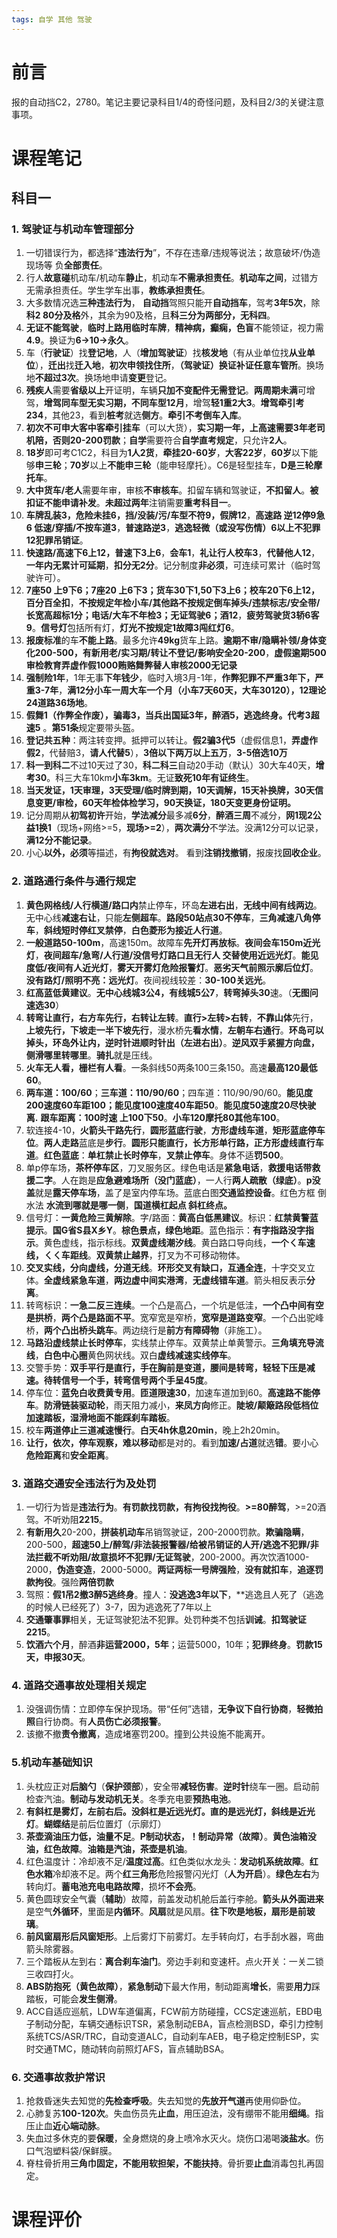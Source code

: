 ```yaml
---
tags: 自学 其他 驾驶
---
```

# 前言
 
报的自动挡C2，2780。笔记主要记录科目1/4的奇怪问题，及科目2/3的关键注意事项。

# 课程笔记

## 科目一

### 1. 驾驶证与机动车管理部分
1. 一切错误行为，都选择“**违法行为**”，不存在违章/违规等说法；故意破坏/伪造现场等 负**全部责任**。
2. 行人**故意碰**机动车/机动车**静止**，机动车**不需承担责任**。**机动车之间**，过错方无需承担责任。学生学车出事，**教练承担责任**。
3. 大多数情况选**三种违法行为**， **自动挡**驾照只能开**自动挡车**，驾考**3年5次**，除**科2 80分及格**外，其余为90及格，且**科三分为两部分，无科四**。
4. **无证不能驾驶**，**临时上路用临时车牌**，**精神病，癫痫，色盲**不能领证，视力需**4.9**。换证为**6->10->永久**。
5. 车（**行驶证**）找**登记地**，人（**增加驾驶证**）找**核发地**（有从业单位找**从业单位**），**迁出**找**迁入地**，**初次申领找住所**，**（驾驶证）换证补证任意车管所**。换场地**不超过3次**。换场地申请**变更**登记。
6. **残疾人**需要**省级以上**开证明，车辆**只加不变配件无需登记**。**两周期未满**可增驾，**增驾同车型无实习期，不同车型12月**，增驾**轻1重2大3**。**增驾牵引考234**，其他23，看到**桩考**就选**侧方**。**牵引不考倒车入库**。
7. **初次不可申大客中客牵引挂车**（可以大货），**实习期一年，上高速需要3年老司机陪，否则20-200罚款**；**自学**需要符合**自学直考规定**，只允许**2人**。
8. **18岁**即可考C1C2，科目为**1人2货**，**牵挂20-60岁**，**大客22岁**，**60岁**以下能够**申三轮**；**70岁**以上**不能申三轮**（能申轻摩托）。C6是轻型挂车，**D是三轮摩托车**。
9. **大中货车/老人**需要年审，审核**不审核车**。扣留车辆和驾驶证，**不扣留人**。**被扣证不能申请补发**。**未超过两年**注销需要**重考科目一**。
10. **车牌乱装3，危险未挂6，挡/没装/污/车型不符9，假牌12**，**高速路 逆12停9急6 低速/穿插/不按车道3**，**普速路逆3**，**逃逸轻微（或没写伤情）6以上不犯罪12犯罪吊销证**。
11. **快速路/高速下6上12，普速下3上6**，**会车1**，**礼让行人校车3**，**代替他人12**，**一年内无累计可延期**，**扣分无2分**。记分制度**非必须**，可连续可累计（临时驾驶许可）。
12. **7座50 上9下6；7座20 上6下3；货车30下1,50下3上6；校车20下6上12，百分百全扣**，**不按规定年检小车/其他路不按规定倒车掉头/违禁标志/安全带/长宽高超标1分；电话/大车不年检3；无证驾驶6；酒12**，**疲劳驾驶货3轿6客9**。**信号灯**包括所有灯，**灯光不按规定1故障3闯红灯6**。
13. **报废标准**的车**不能上路**。最多允许**49kg**货车上路。**逾期不审/隐瞒补领/身体变化200-500，有新用老/实习期/转让不登记/影响安全20-200**，**虚假逾期500审检教育弄虚作假1000贿赂舞弊替人审核2000无记录**
14. **强制险1年**，1年无事**下年钱少**，临时入境3月-1年，**作弊犯罪不严重3年下，严重3-7年**，**满12分小车一周大车一个月（小车7天60天，大车30120），12理论24道路36场地**。
15.  **假舞1（作弊全作废），骗毒3，当兵出国延3年，醉酒5，逃逸终身。代考3超速5** 。**第51条**规定要带头盔。
16. **登记共五种**：两注转变押。抵押可以转让。**假2骗3代5**（虚假信息1，**弄虚作假2**，代替赔3，**请人代替5**），**3倍以下两万以上五万**，**3-5倍选10万**
17. **科一到科二**不过10天过了30，**科二科三**自动20手动（默认）30大车40天，**增考30**。科三大车10km**小车3km**。无证**致死10年有证终生**。
18. **当天发证，1天审理，3天受理/临时牌到期，10天调解，15天补换牌，30天信息变更/审检，60天年检体检学习，90天换证，180天变更身份证明。**
19. 记分周期从**初驾初许**开始，**学法减分**最多减**6分**，**醉酒三周**不减分，**网1现2公益1换1**（现场+网络>=5，**现场>=2**），**两次满分**不学法。没满12分可以记录，**满12分不能记录**。
20. 小心**以外，必须**等描述，有**拘役就选对**。 看到**注销找撤销**，报废找**回收企业**。



### 2. 道路通行条件与通行规定
1. **黄色网格线/人行横道/路口内**禁止停车，环岛**左进右出**，**无线中间有线两边**。无中心线**减速右让**，只能**左侧超车**。**路段50站点30不停车**，**三角减速八角停车**，**斜线短时停红叉禁停**，**白色菱形为接近人行道**。
2. **一般道路50-100m**，高速150m。故障车**先开灯再放标**。**夜间会车150m近光灯**，**夜间超车/急弯/人行道/没信号灯路口且无行人 交替使用近远光灯**。**能见度低/夜间有人近光灯**，**雾天开雾灯危险报警灯**。**恶劣天气前照示廓后位灯**。**没有路灯/照明不亮：远光灯**。夜间视线较差：**30-100关远光**。
3. **红高蓝低黄建议**。**无中心线城3公4，有线城5公7**，**转弯掉头30**速。（**无图问速选30**）
4. **转弯让直行，右方车先行，右转让左转**。**直行>左转>右转**，**不靠山体**先行，**上坡先行，下坡走一半下坡先行**，漫水桥先**看水情**，**左朝车右通行**。**环岛可以掉头，环岛外让内，逆时针进顺时针出（左进右出）**。**逆风双手紧握方向盘，侧滑哪里转哪里**。**骑扎**就是压线。
5. **火车无人看，栅栏有人看**。一条斜线50两条100三条150。高速**最高120最低60**。
6. **两车道：100/60**；**三车道：110/90/60**；四车道：110/90/90/60。**能见度200速度60车距100；能见度100速度40车距50**。**能见度50速度20尽快驶离.**  **跟车距离：100时速 上100下50**。**小车120摩托80其他车100**。
7. 软连接4-10，**火箭头干路先行**，**圆形蓝底行驶**，**方形虚线车道**，**矩形蓝底停车位**。**两人走路**蓝底是**步行**。**圆形只能直行，长方形单行路，正方形虚线直行车道**。**红色蓝底**：**单杠禁止长时停车**，**叉禁止停车**。身体不适**罚500**。
8. 单p停车场，**茶杯停车区**，刀叉服务区。绿色电话是**紧急电话**，**救援电话带救援二字**。人在跑是**应急避难场所（没门蓝底）**，一人行**两人疏散（绿底）**。**p没盖**就是**露天停车场**，盖了是室内停车场。蓝底白图**交通监控设备**。红色方框 倒水法 **水流到哪就是哪一侧**，**国道横杠起点 斜杠终点。**
9. 信号灯：**一黄危险三黄解除**。字/路面：**黄高白低黑建议**。标识：**红禁黄警蓝提示**。**国G省S县X乡Y**。**棕色景点，绿色地距**。蓝色指示：**有字指路没字指示**。黄色虚线，指示标线。**双黄虚线潮汐线**。黄白路口导向线，**一个ㄑ车速线，ㄑㄑ车距线**。**双黄禁止越界**，打叉为不可移动物体。
10. **交叉实线，分向虚线，分道无线**。**环形交叉有缺口，互通全连**，十字交叉立体。**全虚线紧急车道**，**两边虚中间实港湾**，**无虚线错车道**。箭头相反表示**分离**。
11. 转弯标识：**一急二反三连续**。一个凸是高凸，一个坑是低洼，**一个凸中间有空是拱桥**，**两个凸是路面不平**。宽窄宽是窄桥，**宽窄是道路变窄**。一个凸出驼峰桥，**两个凸出桥头跳车**。两边绕行是**前方有障碍物**（非施工）。
12. **马路沿虚线禁止长时停车**，实线禁止停车。双黄禁止单黄警示。**三角填充导流线**，**白色中心圈**黄色网状线。双白**虚线减速实线停车**。
13. 交警手势：**双手平行是直行，手在胸前是变道，腰间是转弯，轻轻下压是减速。待转信号一个手，转弯信号两个手呈45度**。
14. 停车位：**蓝免白收费黄专用**。**匝道限速30**，加速车道加到60。**高速路不能停车**。**防滑链装驱动轮**，雨天阻力减小，**来凤方向**修正。**陡坡/颠簸路段低档位加速踏板，湿滑地面不能踩刹车踏板**。
15. 校车**两道停止三道减速慢行**。**白天4h休息20min**，晚上2h20min。
16. **让行，依次，停车观察，难以移动**都是对的。看到**加速/占道**就选**错**。要小心**危险距离**和**安全距离**。


###  3. 道路交通安全违法行为及处罚
1. 一切行为皆是**违法行为**。**有罚款找罚款，有拘役找拘役**。**>=80醉驾**，>=20酒驾。不听劝阻**2215**。
2. **有新用久**20-200，**拼装机动车**吊销驾驶证，200-2000罚款。**欺骗隐瞒**，200-500，**超速50上/醉驾/非法装报警器/给被吊销证的人开/逃逸不犯罪/非法拦截不听劝阻/故意损坏不犯罪/无证驾驶**，200-2000。再次饮酒1000-2000，**伪造变造**，2000-5000。**两证两标一号牌强险**，**没有就扣车**，**追逐罚款拘役**。强险**两倍罚款**
3. 驾照：**假1吊2撤3醉5逃终身**。撞人：**没逃逸3年以下**，**逃逸且人死了（逃逸的时候人已经死了）3-7，因为逃逸死了7年以上
4. **交通肇事罪**相关，无证驾驶犯法不犯罪。处罚种类不包括**训诫**。**扣驾驶证 2215**。
5. **饮酒六个月**，醉酒**非运营2000，5年**；运营5000，10年；**犯罪终身**。**罚款15天，申报30天**。


### 4. 道路交通事故处理相关规定
1. 没强调伤情：立即停车保护现场。带“任何”选错，**无争议下自行协商**，**轻微拍照**自行协商。有**人员伤亡必须报警**。
2. 该撤不撤**责令撤离**，造成堵塞罚200。撞到公共设施不能离开。



### 5.机动车基础知识
1. 头枕应正对**后脑勺**（**保护颈部**），安全带**减轻伤害**。**逆时针**绕车一圈。启动前检查汽油。**制动与发动机无关**。冬季充电要**预热电池**。
2. **有斜杠是雾灯，左前右后。没斜杠是近远光灯。直的是远光灯，斜线是近光灯**。**蝴蝶结**是前后位置灯（示廓灯）
3. **茶壶滴油压力低，油量不足**。**P制动状态，！制动异常（故障）**。**黄色油箱没油，红色故障**。**油箱是汽油，茶壶是机油**。
4. 红色温度计：冷却液不足/**温度过高**。红色类似水龙头：**发动机系统故障**。**红色水箱**冷却液不足。两个**红三角形**危险报警闪光灯（**人为开启**）。**绿色左右**为转向灯。**蓄电池充电电路故障**，损坏**不会亮**。
5. 黄色圆球安全气囊（**辅助**）故障，前盖发动机舱后盖行李舱。**箭头从外面进来**是空气**外循环**，里面是**内循环**。**风扇**就是风扇。**往下吹是地板，扇形是前玻璃**。
6. **前风窗扇形后风窗矩形**。上后雾灯下前雾灯。左手转向灯，右手刮水器，弯曲箭头除雾器。
7. 三个踏板从左到右：**离合刹车油门**。旁边手刹和变速杆。点火开关：一关二锁三收四打火。
8. **ABS防抱死（黄色故障）**，**紧急制动**下最大作用，制动距离**增长**，需要**用力**踩踏板，可能会**发生侧滑**。
9. ACC自适应巡航，LDW车道偏离，FCW前方防碰撞，CCS定速巡航，EBD电子制动分配，车辆交通标识TSR，紧急制动EBA，盲点检测BSD，牵引力控制系统TCS/ASR/TRC，自动变道ALC，自动刹车AEB，电子稳定控制ESP，实时交通TMC，随动转向前照灯AFS，盲点辅助BSA。



### 6. 交通事故救护常识
1. 抢救昏迷失去知觉的**先检查呼吸**。失去知觉的**先放开气道**再使用仰卧位。
2. 心肺复苏**100-120次**。失血伤员先**止血**，用压迫法，没有绷带不能用**细绳**。指压止血**近心端动脉**。
3. 失血过多休克的要**保暖**，全身燃烧的身上喷冷水灭火。烧伤口渴喝**淡盐水**。伤口气泡塑料袋/保鲜膜。
4. 脊柱骨折用**三角巾固定，不能用软担架，不能扶持**。骨折要**止血**消毒包扎再固定。



# 课程评价
